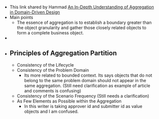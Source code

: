 - This link shared by Hammad [An In-Depth Understanding of Aggregation in Domain-Driven Design](https://www.alibabacloud.com/blog/an-in-depth-understanding-of-aggregation-in-domain-driven-design_598034)
- Main points
	- The essence of aggregation is to establish a boundary greater than the object granularity and gather those closely related objects to form a complete business object.
-
- ## Principles of Aggregation Partition
	- Consistency of the Lifecycle
	- Consistency of the Problem Domain
		- Its more related to bounded context. Its says objects that do not belong to the same problem domain should not appear in the same aggregation. (Still need clarification as example of article and comments is confusing)
	- Consistency of the Scenario Frequency (Still needs a clarification)
	- As Few Elements as Possible within the Aggregation
		- In this writer is taking approver id and submitter id as value objects and I am confused.